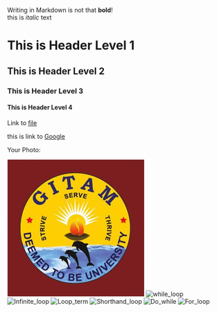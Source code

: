 Writing in Markdown is not that __bold__!  
 this is *italic* text


# This is Header Level 1  
## This is Header Level 2
### This is Header Level 3
#### This is Header Level 4      

Link to [file](File2.md)

this is link to [Google](https://www.google.co.in)

Your Photo:

![Pavankumar](gitamlogo.jpg)
![while_loop](https://user-images.githubusercontent.com/83009059/125635204-1166f8d1-4744-45fc-92bd-67479dc87ca0.png)
![Infinite_loop](https://user-images.githubusercontent.com/83009059/125656164-9326492a-ae51-4610-b0cd-0102b0e0e471.png)
![Loop_term](https://user-images.githubusercontent.com/83009059/125656180-f6659000-4473-4ac5-8b69-707bdfb63bf8.png)
![Shorthand_loop](https://user-images.githubusercontent.com/83009059/125656186-a6d3b514-c407-4f4f-a021-b859076bed48.png)
![Do_while](https://user-images.githubusercontent.com/83009059/125656205-8bcca003-1a16-4f95-b028-6c8778185b55.png)
![For_loop](https://user-images.githubusercontent.com/83009059/125656212-c1487a32-d62d-4cc6-a99e-6c24ca76e20c.png)
